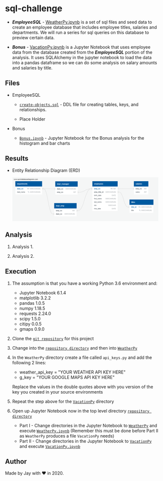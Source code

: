 # sql-challenge

- **_EmployeeSQL_** - [WeatherPy.ipynb](WeatherPy/WeatherPy.ipynb) is a set of sql files and seed data to create an employee database that includes employee titles, salaries and departments. We will run a series for sql queries on this database to preview certain data.

- **_Bonus_** - [VacationPy.ipynb](VacationPy/VacationPy.ipynb) is a Jupyter Notebook that uses employee data from the database created from the **_EmployeeSQL_** portion of the analysis. It uses SQLAlchemy in the jupyter notebook to load the data into a pandas dataframe so we can do some analysis on salary amounts and salaries by title.

## Files

- EmployeeSQL

  - [`create-objects.sql`](EmployeeSQL/DDL/create-objects.sql) - DDL file for creating tables, keys, and relationships.

  - Place Holder

- Bonus

  - [`Bonus.ipynb`](Bonus/Bonus.ipynb) - Jupyter Notebook for the Bonus analysis for the histogram and bar charts

## Results

- Entity Relationship Diagram (ERD)

  ![ERD](EmployeeSQL/Results/QuickDBD-export_ERD.png)

## Analysis

1. Analysis 1.

1. Analysis 2.

## Execution

1. The assumption is that you have a working Python 3.6 environment and:

   - Jupyter Notebook 6.1.4
   - matplotlib 3.2.2
   - pandas 1.0.5
   - numpy 1.18.5
   - requests 2.24.0
   - scipy 1.5.0
   - citipy 0.0.5
   - gmaps 0.9.0

1. Clone the [`git repository`](https://github.com/jayhjman/python-api-challenge) for this project
1. Change into the [`repository directory`](https://github.com/jayhjman/python-api-challenge) and then into [`WeatherPy`](WeatherPy/)
1. In the `WeatherPy` directory create a file called `api_keys.py` and add the following 2 lines:

   - weather_api_key = "YOUR WEATHER API KEY HERE"
   - g_key = "YOUR GOOGLE MAPS API KEY HERE"

   Replace the values in the double quotes above with you version of the key you created in your source environments

1. Repeat the step above for the [`VacationPy`](VacationPy/) directory
1. Open up Jupyter Notebook now in the top level directory [`repository directory`](https://github.com/jayhjman/python-api-challenge)
   - Part I - Change directories in the Jupyter Notebook to [`WeatherPy`](WeatherPy/) and execute [`WeatherPy.ipynb`](WeatherPy/WeatherPy.ipynb) (Remember this must be done before Part II as `WeatherPy` produces a file `VacationPy` needs)
   - Part II - Change directories in the Jupyter Notebook to [`VacationPy`](VacationPy/) and execute [`VacationPy.ipynb`](VacationPy/VacationPy.ipynb)

## Author

Made by Jay with :heart: in 2020.
